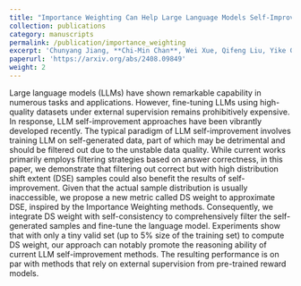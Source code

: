 ```yaml
---
title: "Importance Weighting Can Help Large Language Models Self-Improve"
collection: publications
category: manuscripts
permalink: /publication/importance_weighting
excerpt: 'Chunyang Jiang, **Chi-Min Chan**, Wei Xue, Qifeng Liu, Yike Guo <br> _Arxiv_ 2024'
paperurl: 'https://arxiv.org/abs/2408.09849'
weight: 2
---
```


Large language models (LLMs) have shown remarkable capability in numerous tasks and applications. However, fine-tuning LLMs using high-quality datasets under external supervision remains prohibitively expensive. In response, LLM self-improvement approaches have been vibrantly developed recently. The typical paradigm of LLM self-improvement involves training LLM on self-generated data, part of which may be detrimental and should be filtered out due to the unstable data quality. While current works primarily employs filtering strategies based on answer correctness, in this paper, we demonstrate that filtering out correct but with high distribution shift extent (DSE) samples could also benefit the results of self-improvement. Given that the actual sample distribution is usually inaccessible, we propose a new metric called DS weight to approximate DSE, inspired by the Importance Weighting methods. Consequently, we integrate DS weight with self-consistency to comprehensively filter the self-generated samples and fine-tune the language model. Experiments show that with only a tiny valid set (up to 5\% size of the training set) to compute DS weight, our approach can notably promote the reasoning ability of current LLM self-improvement methods. The resulting performance is on par with methods that rely on external supervision from pre-trained reward models.
